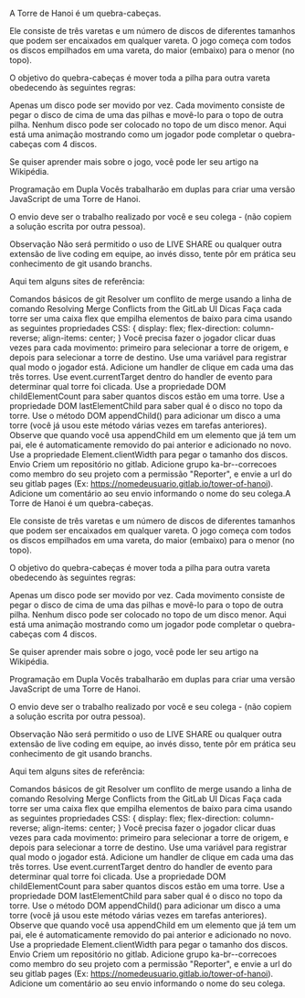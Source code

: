 A Torre de Hanoi é um quebra-cabeças.

Ele consiste de três varetas e um número de discos de diferentes tamanhos que podem ser encaixados em qualquer vareta. O jogo começa com todos os discos empilhados em uma vareta, do maior (embaixo) para o menor (no topo).



O objetivo do quebra-cabeças é mover toda a pilha para outra vareta obedecendo às seguintes regras:

Apenas um disco pode ser movido por vez.
Cada movimento consiste de pegar o disco de cima de uma das pilhas e movê-lo para o topo de outra pilha.
Nenhum disco pode ser colocado no topo de um disco menor.
Aqui está uma animação mostrando como um jogador pode completar o quebra-cabeças com 4 discos.



Se quiser aprender mais sobre o jogo, você pode ler seu artigo na Wikipédia.

Programação em Dupla
Vocês trabalharão em duplas para criar uma versão JavaScript de uma Torre de Hanoi.

O envio deve ser o trabalho realizado por você e seu colega - (não copiem a solução escrita por outra pessoa).

Observação
Não será permitido o uso de LIVE SHARE ou qualquer outra extensão de live coding em equipe, ao invés disso, tente pôr em prática seu conhecimento de git usando branchs.

Aqui tem alguns sites de referência:

Comandos básicos de git
Resolver um conflito de merge usando a linha de comando
Resolving Merge Conflicts from the GitLab UI
Dicas
Faça cada torre ser uma caixa flex que empilha elementos de baixo para cima usando as seguintes propriedades CSS:
{
   display: flex; 
   flex-direction: column-reverse; 
   align-items: center;
}
Você precisa fazer o jogador clicar duas vezes para cada movimento: primeiro para selecionar a torre de origem, e depois para selecionar a torre de destino. Use uma variável para registrar qual modo o jogador está.
Adicione um handler de clique em cada uma das três torres. Use event.currentTarget dentro do handler de evento para determinar qual torre foi clicada.
Use a propriedade DOM childElementCount para saber quantos discos estão em uma torre.
Use a propriedade DOM lastElementChild para saber qual é o disco no topo da torre.
Use o método DOM appendChild() para adicionar um disco a uma torre (você já usou este método várias vezes em tarefas anteriores). Observe que quando você usa appendChild em um elemento que já tem um pai, ele é automaticamente removido do pai anterior e adicionado no novo.
Use a propriedade Element.clientWidth para pegar o tamanho dos discos.
Envio
Criem um repositório no gitlab. Adicione grupo ka-br-<sua-turma>-correcoes como membro do seu projeto com a permissão "Reporter", e envie a url do seu gitlab pages (Ex: https://nomedeusuario.gitlab.io/tower-of-hanoi). Adicione um comentário ao seu envio informando o nome do seu colega.A Torre de Hanoi é um quebra-cabeças.

Ele consiste de três varetas e um número de discos de diferentes tamanhos que podem ser encaixados em qualquer vareta. O jogo começa com todos os discos empilhados em uma vareta, do maior (embaixo) para o menor (no topo).



O objetivo do quebra-cabeças é mover toda a pilha para outra vareta obedecendo às seguintes regras:

Apenas um disco pode ser movido por vez.
Cada movimento consiste de pegar o disco de cima de uma das pilhas e movê-lo para o topo de outra pilha.
Nenhum disco pode ser colocado no topo de um disco menor.
Aqui está uma animação mostrando como um jogador pode completar o quebra-cabeças com 4 discos.



Se quiser aprender mais sobre o jogo, você pode ler seu artigo na Wikipédia.

Programação em Dupla
Vocês trabalharão em duplas para criar uma versão JavaScript de uma Torre de Hanoi.

O envio deve ser o trabalho realizado por você e seu colega - (não copiem a solução escrita por outra pessoa).

Observação
Não será permitido o uso de LIVE SHARE ou qualquer outra extensão de live coding em equipe, ao invés disso, tente pôr em prática seu conhecimento de git usando branchs.

Aqui tem alguns sites de referência:

Comandos básicos de git
Resolver um conflito de merge usando a linha de comando
Resolving Merge Conflicts from the GitLab UI
Dicas
Faça cada torre ser uma caixa flex que empilha elementos de baixo para cima usando as seguintes propriedades CSS:
{
   display: flex; 
   flex-direction: column-reverse; 
   align-items: center;
}
Você precisa fazer o jogador clicar duas vezes para cada movimento: primeiro para selecionar a torre de origem, e depois para selecionar a torre de destino. Use uma variável para registrar qual modo o jogador está.
Adicione um handler de clique em cada uma das três torres. Use event.currentTarget dentro do handler de evento para determinar qual torre foi clicada.
Use a propriedade DOM childElementCount para saber quantos discos estão em uma torre.
Use a propriedade DOM lastElementChild para saber qual é o disco no topo da torre.
Use o método DOM appendChild() para adicionar um disco a uma torre (você já usou este método várias vezes em tarefas anteriores). Observe que quando você usa appendChild em um elemento que já tem um pai, ele é automaticamente removido do pai anterior e adicionado no novo.
Use a propriedade Element.clientWidth para pegar o tamanho dos discos.
Envio
Criem um repositório no gitlab. Adicione grupo ka-br-<sua-turma>-correcoes como membro do seu projeto com a permissão "Reporter", e envie a url do seu gitlab pages (Ex: https://nomedeusuario.gitlab.io/tower-of-hanoi). Adicione um comentário ao seu envio informando o nome do seu colega.